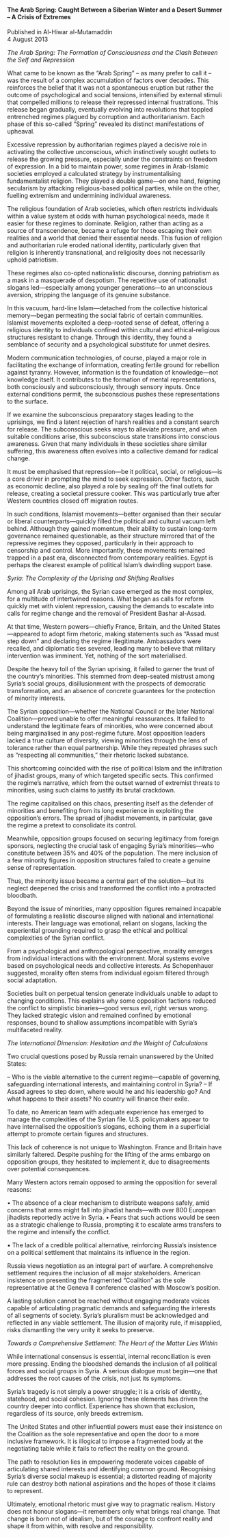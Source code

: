 <h4>The Arab Spring: Caught Between a Siberian Winter and a Desert Summer – A Crisis of Extremes</h4>


Published in Al-Hiwar al-Mutamaddin
<br>
4 August 2013

<i>The Arab Spring: The Formation of Consciousness and the Clash Between the Self and Repression</i>

What came to be known as the “Arab Spring” – as many prefer to call it – was the result of a complex accumulation of factors over decades. This reinforces the belief that it was not a spontaneous eruption but rather the outcome of psychological and social tensions, intensified by external stimuli that compelled millions to release their repressed internal frustrations. This release began gradually, eventually evolving into revolutions that toppled entrenched regimes plagued by corruption and authoritarianism. Each phase of this so-called “Spring” revealed its distinct manifestations of upheaval.

Excessive repression by authoritarian regimes played a decisive role in activating the collective unconscious, which instinctively sought outlets to release the growing pressure, especially under the constraints on freedom of expression. In a bid to maintain power, some regimes in Arab-Islamic societies employed a calculated strategy by instrumentalising fundamentalist religion. They played a double game—on one hand, feigning secularism by attacking religious-based political parties, while on the other, fuelling extremism and undermining individual awareness.

The religious foundation of Arab societies, which often restricts individuals within a value system at odds with human psychological needs, made it easier for these regimes to dominate. Religion, rather than acting as a source of transcendence, became a refuge for those escaping their own realities and a world that denied their essential needs. This fusion of religion and authoritarian rule eroded national identity, particularly given that religion is inherently transnational, and religiosity does not necessarily uphold patriotism.

These regimes also co-opted nationalistic discourse, donning patriotism as a mask in a masquerade of despotism. The repetitive use of nationalist slogans led—especially among younger generations—to an unconscious aversion, stripping the language of its genuine substance.

In this vacuum, hard-line Islam—detached from the collective historical memory—began permeating the social fabric of certain communities. Islamist movements exploited a deep-rooted sense of defeat, offering a religious identity to individuals confined within cultural and ethical-religious structures resistant to change. Through this identity, they found a semblance of security and a psychological substitute for unmet desires.

Modern communication technologies, of course, played a major role in facilitating the exchange of information, creating fertile ground for rebellion against tyranny. However, information is the foundation of knowledge—not knowledge itself. It contributes to the formation of mental representations, both consciously and subconsciously, through sensory inputs. Once external conditions permit, the subconscious pushes these representations to the surface.

If we examine the subconscious preparatory stages leading to the uprisings, we find a latent rejection of harsh realities and a constant search for release. The subconscious seeks ways to alleviate pressure, and when suitable conditions arise, this subconscious state transitions into conscious awareness. Given that many individuals in these societies share similar suffering, this awareness often evolves into a collective demand for radical change.

It must be emphasised that repression—be it political, social, or religious—is a core driver in prompting the mind to seek expression. Other factors, such as economic decline, also played a role by sealing off the final outlets for release, creating a societal pressure cooker. This was particularly true after Western countries closed off migration routes.

In such conditions, Islamist movements—better organised than their secular or liberal counterparts—quickly filled the political and cultural vacuum left behind. Although they gained momentum, their ability to sustain long-term governance remained questionable, as their structure mirrored that of the repressive regimes they opposed, particularly in their approach to censorship and control. More importantly, these movements remained trapped in a past era, disconnected from contemporary realities. Egypt is perhaps the clearest example of political Islam’s dwindling support base.

<i>Syria: The Complexity of the Uprising and Shifting Realities</i>

Among all Arab uprisings, the Syrian case emerged as the most complex, for a multitude of intertwined reasons. What began as calls for reform quickly met with violent repression, causing the demands to escalate into calls for regime change and the removal of President Bashar al-Assad.

At that time, Western powers—chiefly France, Britain, and the United States—appeared to adopt firm rhetoric, making statements such as “Assad must step down” and declaring the regime illegitimate. Ambassadors were recalled, and diplomatic ties severed, leading many to believe that military intervention was imminent. Yet, nothing of the sort materialised.

Despite the heavy toll of the Syrian uprising, it failed to garner the trust of the country’s minorities. This stemmed from deep-seated mistrust among Syria’s social groups, disillusionment with the prospects of democratic transformation, and an absence of concrete guarantees for the protection of minority interests.

The Syrian opposition—whether the National Council or the later National Coalition—proved unable to offer meaningful reassurances. It failed to understand the legitimate fears of minorities, who were concerned about being marginalised in any post-regime future. Most opposition leaders lacked a true culture of diversity, viewing minorities through the lens of tolerance rather than equal partnership. While they repeated phrases such as “respecting all communities,” their rhetoric lacked substance.

This shortcoming coincided with the rise of political Islam and the infiltration of jihadist groups, many of which targeted specific sects. This confirmed the regime’s narrative, which from the outset warned of extremist threats to minorities, using such claims to justify its brutal crackdown.

The regime capitalised on this chaos, presenting itself as the defender of minorities and benefiting from its long experience in exploiting the opposition’s errors. The spread of jihadist movements, in particular, gave the regime a pretext to consolidate its control.

Meanwhile, opposition groups focused on securing legitimacy from foreign sponsors, neglecting the crucial task of engaging Syria’s minorities—who constitute between 35% and 40% of the population. The mere inclusion of a few minority figures in opposition structures failed to create a genuine sense of representation.

Thus, the minority issue became a central part of the solution—but its neglect deepened the crisis and transformed the conflict into a protracted bloodbath.

Beyond the issue of minorities, many opposition figures remained incapable of formulating a realistic discourse aligned with national and international interests. Their language was emotional, reliant on slogans, lacking the experiential grounding required to grasp the ethical and political complexities of the Syrian conflict.

From a psychological and anthropological perspective, morality emerges from individual interactions with the environment. Moral systems evolve based on psychological needs and collective interests. As Schopenhauer suggested, morality often stems from individual egoism filtered through social adaptation.

Societies built on perpetual tension generate individuals unable to adapt to changing conditions. This explains why some opposition factions reduced the conflict to simplistic binaries—good versus evil, right versus wrong. They lacked strategic vision and remained confined by emotional responses, bound to shallow assumptions incompatible with Syria’s multifaceted reality.

<i>The International Dimension: Hesitation and the Weight of Calculations</i>

Two crucial questions posed by Russia remain unanswered by the United States:

– Who is the viable alternative to the current regime—capable of governing, safeguarding international interests, and maintaining control in Syria?
– If Assad agrees to step down, where would he and his leadership go? And what happens to their assets? No country will finance their exile.

To date, no American team with adequate experience has emerged to manage the complexities of the Syrian file. U.S. policymakers appear to have internalised the opposition’s slogans, echoing them in a superficial attempt to promote certain figures and structures.

This lack of coherence is not unique to Washington. France and Britain have similarly faltered. Despite pushing for the lifting of the arms embargo on opposition groups, they hesitated to implement it, due to disagreements over potential consequences.

Many Western actors remain opposed to arming the opposition for several reasons:

• The absence of a clear mechanism to distribute weapons safely, amid concerns that arms might fall into jihadist hands—with over 800 European jihadists reportedly active in Syria.
• Fears that such actions would be seen as a strategic challenge to Russia, prompting it to escalate arms transfers to the regime and intensify the conflict.

• The lack of a credible political alternative, reinforcing Russia’s insistence on a political settlement that maintains its influence in the region.

Russia views negotiation as an integral part of warfare. A comprehensive settlement requires the inclusion of all major stakeholders. American insistence on presenting the fragmented “Coalition” as the sole representative at the Geneva II conference clashed with Moscow’s position.

A lasting solution cannot be reached without engaging moderate voices capable of articulating pragmatic demands and safeguarding the interests of all segments of society. Syria’s pluralism must be acknowledged and reflected in any viable settlement. The illusion of majority rule, if misapplied, risks dismantling the very unity it seeks to preserve.

<i>Towards a Comprehensive Settlement: The Heart of the Matter Lies Within</i>

While international consensus is essential, internal reconciliation is even more pressing. Ending the bloodshed demands the inclusion of all political forces and social groups in Syria. A serious dialogue must begin—one that addresses the root causes of the crisis, not just its symptoms.

Syria’s tragedy is not simply a power struggle; it is a crisis of identity, statehood, and social cohesion. Ignoring these elements has driven the country deeper into conflict. Experience has shown that exclusion, regardless of its source, only breeds extremism.

The United States and other influential powers must ease their insistence on the Coalition as the sole representative and open the door to a more inclusive framework. It is illogical to impose a fragmented body at the negotiating table while it fails to reflect the reality on the ground.

The path to resolution lies in empowering moderate voices capable of articulating shared interests and identifying common ground. Recognising Syria’s diverse social makeup is essential; a distorted reading of majority rule can destroy both national aspirations and the hopes of those it claims to represent.

Ultimately, emotional rhetoric must give way to pragmatic realism. History does not honour slogans—it remembers only what brings real change. That change is born not of idealism, but of the courage to confront reality and shape it from within, with resolve and responsibility.



